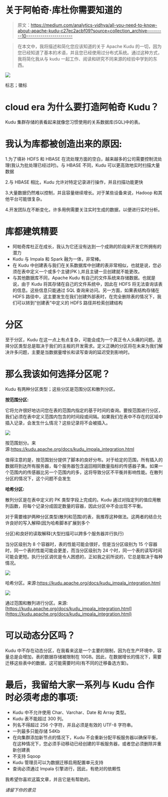 # 关于阿帕奇·库杜你需要知道的

> 原文：<https://medium.com/analytics-vidhya/all-you-need-to-know-about-apache-kudu-c27ec2acbf09?source=collection_archive---------10----------------------->

> 在本文中，我将描述和简化您应该知道的关于 Apache Kudu 的一切，因为您已经知道了基本的术语，并且您已经使用过分布式系统。通过这种方式，我将简化我从与 kudu 一起工作、阅读和研究不同来源的经验中学到的东西。

![](img/87b724c8b0c3e8cafff53e5281d53c18.png)

标志；徽标

# **cloud era 为什么要打造阿帕奇 Kudu？**

Kudu 集群存储的表看起来就像您习惯使用的关系数据库(SQL)中的表。

# **我认为库都被创造出来的原因:**

1.为了填补 HDFS 和 HBASE 在流处理方面的空白，越来越多的公司需要控制流处理(我认为批处理已经过时)。与 HBASE 不同，Kudu 可以更高效地实时扫描大量数据

2.与 HBASE 相比，Kudu 允许对特定记录进行操作，并且扫描功能更快

3.大量数据仍然难以控制，并且容量继续增长。对于某些设备来说，Hadoop 和其他平台可能很复杂。

4.开发团队在不断变化，许多用例需要关注实时生成的数据，以便进行实时分析。

# **库都建筑精要**

*   阿帕奇库杜正在成长，我认为它还没有达到一个成熟的阶段来开发它所拥有的潜力
*   Kudu 与 Impala 和 Spark 融为一体，非常棒。
*   在 Kudu 中创建表与我们在关系数据库中创建的表非常相似，也就是说，您必须在表中定义一个或多个主键(PK ),并且主键一旦创建就不能更改。
*   与其他数据库不同，Apache Kudu 有自己的文件系统来存储数据。也就是说，由于 Kudu 将其存储在自己的文件系统中，因此在 HDFS 将无法查询该表的信息。这些信息只能通过 SQL 查询来访问。另一方面，如果表结构存储在 HDFS 路径中，这主要发生在我们创建外部表时，在完全删除表的情况下，我们可以转到“创建表”中定义的 HDFS 路径并检索创建结构

# **分区**

至于分区，Kudu 在这一点上有点复杂，可能会成为一个真正令人头痛的问题。选择分区类型总是取决于我们的主板的开发需求。定义正确的分区将在未来为我们解决许多问题，主要是当数据量增长和读写查询的延迟受到影响时。

# **那么我该如何选择分区呢？**

Kudu 有两种分区类型；这些分区是范围分区和散列分区。

**按范围分区:**

它将允许很好地访问您在表的范围内指定的基于时间的查询。要按范围进行分区，我们必须在表中定义范围内包含的时间段或间隔。如果我们在表中不存在的区域中插入记录，会发生什么情况？这些记录将不会被插入。

![](img/2561648e3bc6caf80c86c7c5931eff71.png)

按范围划分。来源:https://kudu.apache.org/docs/kudu_impala_integration.html

值得注意的是，按范围划分提供了脚本的良好分布。对于给定的范围，所有插入的数据将到达所有服务器，每个服务器包含返回相同数量指标的传感器子集。如果一个范围内的传感器比另一个范围内的多，这将导致分区不平衡并影响性能。在散列分区的情况下，这个问题不会发生

**哈希分区:**

散列分区是在表中定义的 PK 类型字段上完成的。Kudu 通过对指定列的值应用散列函数，将每个记录分成固定数量的容器，因此分区中不会出现不平衡。

对于需要维护两种分区类型(散列和范围)的表，我推荐这种做法。这两者的结合允许良好的写入解释(因为哈希脚本扩展到多个

分区)和良好的读取解释(大型扫描可以跨多个服务器并行执行)

当分区级别为 8 个容器时，表的性能可能会很好，但是当分区级别为 15 个容器时，同一个表的性能可能会更差，而当分区级别为 24 个时，同一个表的读写时间可能会更短。执行分区调优是令人困惑的，正如我之前所说的，它总是取决于每种情况。

![](img/74b95d51bb84017f4a22a4fefec03684.png)

哈希分区。来源:https://kudu.apache.org/docs/kudu_impala_integration.html

![](img/1b9fa4212fdbd53d58eb0d243b39cd2a.png)

通过范围和散列进行分区。来源:[https://kudu.apache.org/docs/kudu_impala_integration.html](https://kudu.apache.org/docs/kudu_impala_integration.html)

# **可以动态分区吗？**

Kudu 中不存在动态分区，在我看来这是一个主要的限制，因为在生产环境中，容量总是会增加，表的数据存储被限制在 10GB。因此，在数据增长的情况下，需要迁移这些表中的数据，这可能需要时间(有不同的迁移备选方案)。

# **最后，我留给大家一系列与 Kudu 合作时必须考虑的事项:**

*   Kudu 中不允许使用 Char、Varchar、Date 和 Array 类型。
*   Kudu 表不能超过 300 列。
*   列名不得超过 256 个字符，并且必须是有效的 UTF-8 字符串。
*   一列最多只能存储 54Kb
*   在向集群添加新节点的情况下，Kudu 不会重新分配平板服务器以确保平衡，在这种情况下，您必须手动移动已经创建的平板服务器，或者您必须删除并重新创建表
*   不支持 Sqoop
*   Kudu 管理员可以为数据迁移启用配置单元支持
*   查询必须通过 Impala 引擎进行，因此，有绝对的依赖性

我希望你喜欢这篇文章，并且它是有帮助的。

*请留下你的意见*